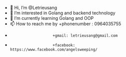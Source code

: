 - 👋 Hi, I’m @Letrieusang
- 👀 I’m interested in Golang and backend technology
- 🌱 I’m currently learning Golang and OOP
- 📫 How to reach me by +phonenumber : 0964035755
-                        +gmail: letrieusang@gmail.com
-                        +facebook: https://www.facebook.com/angelsweeping/

<!---
Letrieusang/Letrieusang is a ✨ special ✨ repository because its `README.md` (this file) appears on your GitHub profile.
You can click the Preview link to take a look at your changes.
--->

